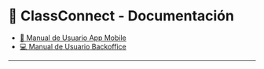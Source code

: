 #  🎒 ClassConnect - Documentación

- [📱 Manual de Usuario App Mobile](/ClassConnect.github.io/AppMobile)
- [💻 Manual de Usuario Backoffice](/ClassConnect.github.io/Backoffice)
---
